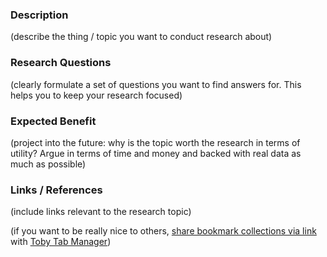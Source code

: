 ### Description

(describe the thing / topic you want to conduct research about)

### Research Questions

(clearly formulate a set of questions you want to find answers for. This helps you to keep your research focused)

### Expected Benefit

(project into the future: why is the topic worth the research in terms of utility? Argue in terms of time and money and backed with real data as much as possible)

### Links / References

(include links relevant to the research topic)

(if you want to be really nice to others, [share bookmark collections via link](https://www.gettoby.com/blog/post/sharing-is-caring) with [Toby Tab Manager](https://www.gettoby.com))
